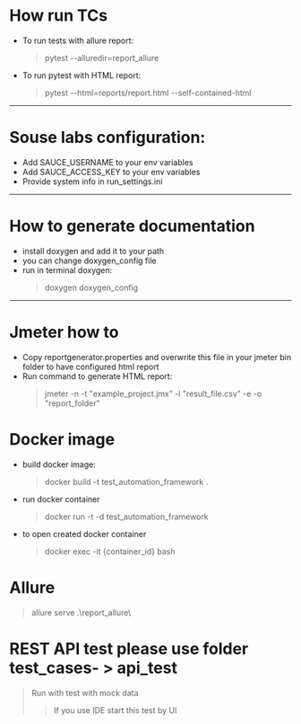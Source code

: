 # How run TCs

* To run tests with allure report:
  > pytest --alluredir=report_allure
* To run pytest with HTML report:
  > pytest --html=reports/report.html --self-contained-html

_________________________________________________________

# Souse labs configuration:

* Add SAUCE_USERNAME to your env variables
* Add SAUCE_ACCESS_KEY to your env variables
* Provide system info in run_settings.ini

_________________________________________________________

# How to generate documentation

* install doxygen and add it to your path
* you can change doxygen_config file
* run in terminal doxygen:
  > doxygen doxygen_config

__________________________________________________________

# Jmeter how to

* Copy reportgenerator.properties and overwrite this file in your jmeter bin folder to have configured html report
* Run command to generate HTML report:
  > jmeter -n -t "example_project.jmx" -l "result_file.csv" -e -o "report_folder"

>

# Docker image

* build docker image:
  > docker build -t test_automation_framework .
* run docker container
  > docker run -t -d test_automation_framework
* to open created docker container
  > docker exec -it {container_id} bash
  > 

# Allure
  > allure serve .\report_allure\
>
> 
# REST API test please use folder test_cases- > api_test
  > Run with test with mock data
> > If you use IDE start this test by UI
> 

